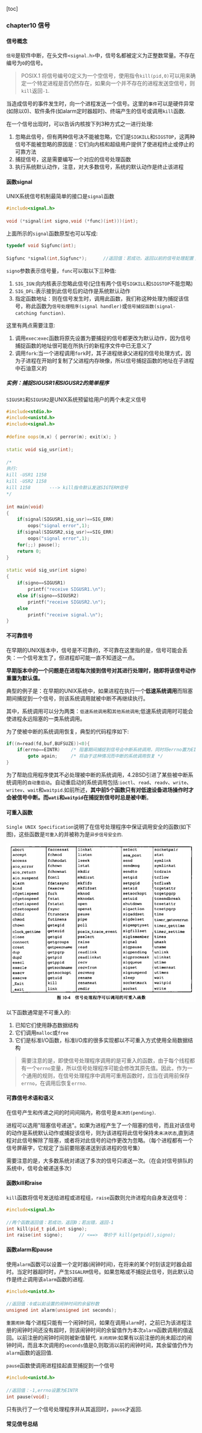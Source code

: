[toc]

### chapter10 信号

#### 信号概念

`信号`是软件中断，在头文件`<signal.h>`中，信号名都被定义为正整数常量。不存在编号为`0`的信号。

> POSIX.1 将信号编号0定义为一个空信号，使用指令`kill(pid,0)`可以用来确定一个特定进程是否仍然存在，如果向一个并不存在的进程发送空信号，则`kill`返回`-1`.

当造成信号的事件发生时，向一个进程发送一个信号。这里的`事件`可以是硬件异常(如除以0)、软件条件(如alarm定时器超时)、终端产生的信号或调用`kill`函数.

在一个信号出现时，可以告诉内核按下列3种方式之一进行处理:

1. 忽略此信号，但有两种信号决不能被忽略，它们是`SIGKILL`和`SIGSTOP`，这两种信号不能被忽略的原因是：它们向内核和超级用户提供了使进程终止或停止的可靠方法
2. 捕捉信号，这是需要编写一个对应的信号处理函数
3. 执行系统默认动作，注意，对大多数信号，系统的默认动作是终止该进程

#### 函数signal

UNIX系统信号机制最简单的接口是`signal`函数

```cpp
#include<signal.h>

void (*signal(int signo,void (*func)(int)))(int);
```

上面所示的`signal`函数原型也可以写成:

```cpp
typedef void Sigfunc(int);

Sigfunc *signal(int,Sigfunc*);      //返回值：若成功，返回以前的信号处理配置；若出错，返回SIG_ERR
```

`signo`参数表示信号量，`func`可以取以下三种值:

1. `SIG_IGN`:向内核表示忽略此信号(记住有两个信号`SIGKILL`和`SIGSTOP`不能忽略)
2. `SIG_DFL`:表示接到此信号后的动作是系统默认动作
3. 指定函数地址：则在信号发生时，调用此函数，我们称这种处理为捕捉该信号，称此函数为`信号处理程序(signal handler)`或`信号捕捉函数(signal-catching function)`.

这里有两点需要注意:

1. 调用`exec`:`exec`函数将原先设置为要捕捉的信号都更改为默认动作，因为信号捕捉函数的地址很可能在所执行的新程序文件中已无意义了
2. 调用`fork`:当一个进程调用`fork`时，其子进程继承父进程的信号处理方式，因为子进程在开始时复制了父进程内存映像，所以信号捕捉函数的地址在子进程中石油意义的

##### 实例：捕捉SIGUSR1和SIGUSR2的简单程序

`SIGUSR1`和`SIGUSR2`是UNIX系统预留给用户的两个未定义信号

```cpp
#include<stdio.h>
#include<unistd.h>
#include<signal.h>

#define oops(m,x) { perror(m); exit(x); }

static void sig_usr(int);

/*
执行:
kill -USR1 1158
kill -USR2 1158
kill 1158       ---> kill指令默认发送SIGTERM信号
*/

int main(void)
{
    if(signal(SIGUSR1,sig_usr)==SIG_ERR)
        oops("signal error",1);
    if(signal(SIGUSR2,sig_usr)==SIG_ERR)
        oops("signal error",1);
    for(;;) pause();
    return 0;
}

static void sig_usr(int signo)
{
    if(signo==SIGUSR1)
        printf("receive SIGUSR1.\n");
    else if(signo==SIGUSR2)
        printf("receive SIGUSR2.\n");
    else
        printf("receive signal.\n");
}
```

#### 不可靠信号

在早期的UNIX版本中，信号是不可靠的，不可靠在这里指的是，信号可能会丢失：一个信号发生了，但进程却可能一直不知道这一点。

**早期版本中的一个问题是在进程每次接到信号对其进行处理时，随即将该信号动作重置为默认值。**

典型的例子是：在早期的UNIX系统中，如果进程在执行一个**低速系统调用**而阻塞期间捕捉到一个信号，则该系统调用就被中断不再继续执行。

其中，系统调用可以分为两类：`低速系统调用`和`其他系统调用`;低速系统调用时可能会使进程永远阻塞的一类系统调用。

为了使被中断的系统调用恢复，典型的代码程序如下:

```cpp
if((n=read(fd,buf,BUFSUZE))<0){
    if(errno==EINTR)    /* 阻塞期间捕捉到信号会中断系统调用，同时将errno置为EINTR */
        goto again;     /* 将由于这种情况而中断的系统调用恢复 */
}
```

为了帮助应用程序使其不必处理被中断的系统调用，4.2BSD引进了某些被中断系统调用的`自动重启动`。自动重启动的系统调用包括:`ioctl`、`read`、`readv`、`write`、`writev`、`wait`和`waitpid`.如前所述，**其中前5个函数只有对低速设备进场操作时才会被信号中断。而`wati`和`waitpid`在捕捉到信号时总是被中断**。

#### 可重入函数

`Single UNIX Specification`说明了在信号处理程序中保证调用安全的函数(如下图)，这些函数是`可重入`的并被称为是`异步信号安全的`.

![avatar](../images/../../image/unix_可重入函数.jpg)

以下函数通常是不可重入的:

1. 已知它们使用静态数据结构
2. 它们调用`malloc`或`free`
3. 它们是标准I/O函数，标准I/O库的很多实现都以不可重入方式使用全局数据结构

> 需要注意的是，即使信号处理程序调用的是可重入的函数，由于每个线程都有一个`errno`变量，所以信号处理程序可能会修改其原先值。因此，作为一个通用的规则，在信号处理程序中调用可重用函数时，应当在调用前保存`errno`，在调用后恢复`errno`.

#### 可靠信号术语和语义

在信号产生和传递之间的时间间隔内，称信号是`未决的(pending)`.

进程可以选用"阻塞信号递送"。如果为进程产生了一个阻塞的信号，而且对该信号的动作是系统默认动作或捕捉该信号，则为该进程将此信号保持未`未决状态`,直到进程对此信号解除了阻塞，或者将对此信号的动作更改为忽略。（每个进程都有一个信号屏蔽字，它规定了当前要阻塞递送到该进程的信号集）

需要注意的是，大多数系统对递送了多次的信号只递送一次。（在会对信号排队的系统中，信号会被递送多次）

#### 函数kill和raise

`kill`函数将信号发送给进程或进程组，`raise`函数则允许进程向自身发送信号：

```cpp
#include<signal.h>

//两个函数返回值：若成功，返回0；若出错，返回-1
int kill(pid_t pid,int signo);
int raise(int signo);      // <==>  等价于 kill(getpid(),signo);
```

#### 函数alarm和pause

使用`alarm`函数可以设置一个定时器(闹钟时间)，在将来的某个时刻该定时器会超时。当定时器超时时，产生`SIGALRM`信号。如果忽略或不捕捉此信号，则此默认动作是终止调用该`alarm`函数的进程.

```cpp
#include<unistd.h>

//返回值：0或以前设置的闹钟时间的余留秒数
unsigned int alarm(unsigned int seconds);
```

`重置闹钟`:每个进程只能有一个闹钟时间，如果在调用`alarm`时，之前已为该进程注册的闹钟时间还没有超时，则该闹钟时间的余留值作为本次`alarm`函数调用的值返回。以前注册的闹钟时间则被新值替代.
`关闭闹钟`:如果有以前注册的尚未超过的闹钟时间，而且本次调用的`seconds`值是0,则取消以前的闹钟时间，其余留值仍作为`alarm`函数的返回值.

`pause`函数使调用进程挂起直至捕捉到一个信号

```cpp
#include<unistd.h>

//返回值：-1,errno设置为EINTR
int pause(void);
```

只有执行了一个信号处理程序并从其返回时，`pause`才返回.



#### 常见信号总结